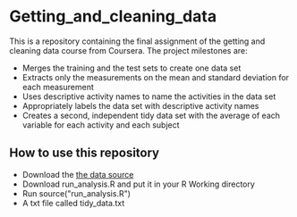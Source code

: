 # Getting_and_cleaning_data
This is a repository containing the final assignment of the getting and cleaning data course from Coursera. The project milestones are:

- Merges the training and the test sets to create one data set
- Extracts only the measurements on the mean and standard deviation for each measurement
- Uses descriptive activity names to name the activities in the data set
- Appropriately labels the data set with descriptive activity names
- Creates a second, independent tidy data set with the average of each variable for each activity and each subject

## How to use this repository

- Download the [the data source]()
- Download run_analysis.R and put it in your R Working directory
- Run source("run_analysis.R")
- A txt file called tidy_data.txt 
